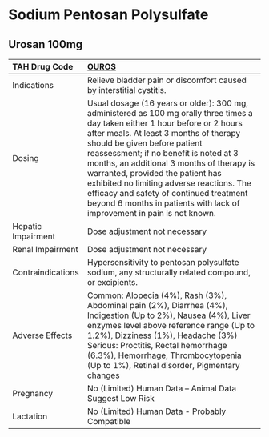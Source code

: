 # Sodium Pentosan Polysulfate

## Urosan 100mg

| TAH Drug Code      | [OUROS](https://www.tahsda.org.tw/drugs/hissearch.php?drug_code=OUROS)                                                                                                                                                                                                                                                                                                                                                                                                                                 |
|:-------------------|:-------------------------------------------------------------------------------------------------------------------------------------------------------------------------------------------------------------------------------------------------------------------------------------------------------------------------------------------------------------------------------------------------------------------------------------------------------------------------------------------------------|
| Indications        | Relieve bladder pain or discomfort caused by interstitial cystitis.                                                                                                                                                                                                                                                                                                                                                                                                                                    |
| Dosing             | Usual dosage (16 years or older): 300 mg, administered as 100 mg orally three times a day taken either 1 hour before or 2 hours after meals. At least 3 months of therapy should be given before patient reassessment; if no benefit is noted at 3 months, an additional 3 months of therapy is warranted, provided the patient has exhibited no limiting adverse reactions. The efficacy and safety of continued treatment beyond 6 months in patients with lack of improvement in pain is not known. |
| Hepatic Impairment | Dose adjustment not necessary                                                                                                                                                                                                                                                                                                                                                                                                                                                                          |
| Renal Impairment   | Dose adjustment not necessary                                                                                                                                                                                                                                                                                                                                                                                                                                                                          |
| Contraindications  | Hypersensitivity to pentosan polysulfate sodium, any structurally related compound, or excipients.                                                                                                                                                                                                                                                                                                                                                                                                     |
| Adverse Effects    | Common: Alopecia (4%), Rash (3%), Abdominal pain (2%), Diarrhea (4%), Indigestion (Up to 2%), Nausea (4%), Liver enzymes level above reference range (Up to 1.2%), Dizziness (1%), Headache (3%) Serious: Proctitis, Rectal hemorrhage (6.3%), Hemorrhage, Thrombocytopenia (Up to 1%), Retinal disorder, Pigmentary changes                                                                                                                                                                           |
| Pregnancy          | No (Limited) Human Data – Animal Data Suggest Low Risk                                                                                                                                                                                                                                                                                                                                                                                                                                                 |
| Lactation          | No (Limited) Human Data - Probably Compatible                                                                                                                                                                                                                                                                                                                                                                                                                                                          |

